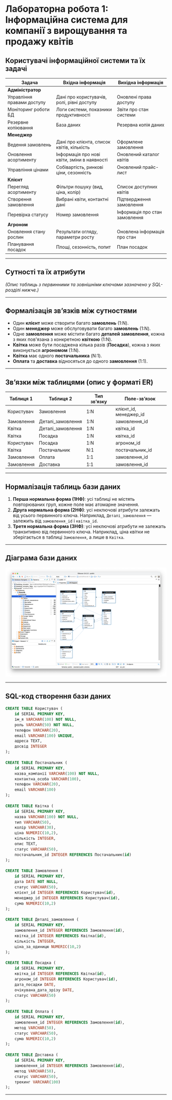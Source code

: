 # Лабораторна робота 1: Інформаційна система для компанії з вирощування та продажу квітів

## Користувачі інформаційної системи та їх задачі

| **Задача** | **Вхідна інформація** | **Вихідна інформація** |
| --- | --- | --- |
| **Адміністратор** | | |
| Управління правами доступу | Дані про користувачів, ролі, рівні доступу | Оновлені права доступу |
| Моніторинг роботи БД | Логи системи, показники продуктивності | Звіти про стан системи |
| Резервне копіювання | База даних | Резервна копія даних |
| **Менеджер** | | |
| Ведення замовлень | Дані про клієнта, список квітів, кількість | Оформлене замовлення |
| Оновлення асортименту | Інформація про нові квіти, зміни в наявності | Оновлений каталог квітів |
| Управління цінами | Собівартість, ринкові ціни, сезонність | Оновлений прайс-лист |
| **Клієнт** | | |
| Перегляд асортименту | Фільтри пошуку (вид, ціна, колір) | Список доступних квітів |
| Створення замовлення | Вибрані квіти, контактні дані | Підтвердження замовлення |
| Перевірка статусу | Номер замовлення | Інформація про стан замовлення |
| **Агроном** | | |
| Оновлення стану рослин | Результати огляду, параметри росту | Оновлена інформація про стан |
| Планування посадок | Площі, сезонність, попит | План посадок |

---

## Сутності та їх атрибути

_(Опис таблиць з первинними та зовнішніми ключами зазначено у SQL-розділі нижче.)_

---

## Формалізація зв’язків між сутностями

- Один **клієнт** може створити багато **замовлень** (1:N).
- Один **менеджер** може обслуговувати багато **замовлень** (1:N).
- Одне **замовлення** може містити багато **деталей замовлення**, кожна з яких пов'язана з конкретною **квіткою** (1:N).
- **Квітка** може бути посаджена кілька разів (**Посадка**), кожна з яких виконується **агрономом** (1:N).
- **Квітка** має одного **постачальника** (N:1).
- **Оплата** та **доставка** відносяться до одного **замовлення** (1:1).

---

## Зв’язки між таблицями (опис у форматі ER)

| Таблиця 1 | Таблиця 2 | Тип зв’язку | Поле-зв’язок |
|----------|------------|-------------|---------------|
| Користувач | Замовлення | 1:N | клієнт_id, менеджер_id |
| Замовлення | Деталі_замовлення | 1:N | замовлення_id |
| Квітка | Деталі_замовлення | 1:N | квітка_id |
| Квітка | Посадка | 1:N | квітка_id |
| Користувач | Посадка | 1:N | агроном_id |
| Квітка | Постачальник | N:1 | постачальник_id |
| Замовлення | Оплата | 1:1 | замовлення_id |
| Замовлення | Доставка | 1:1 | замовлення_id |

---

## Нормалізація таблиць бази даних

1. **Перша нормальна форма (1НФ)**: усі таблиці не містять повторюваних груп, кожне поле має атомарне значення.
2. **Друга нормальна форма (2НФ)**: усі неключові атрибути залежать від усього первинного ключа. Наприклад, `Деталі_замовлення` — залежить від `замовлення_id` і `квітка_id`.
3. **Третя нормальна форма (3НФ)**: усі неключові атрибути не залежать транзитивно від первинного ключа. Наприклад, ціна квітки не зберігається в таблиці `Замовлення`, а лише в `Квітка`.

---

## Діаграма бази даних

![Діаграма](<Screenshot 2025-04-08 at 14.36.00 ER Diagram.png>)

---

## SQL-код створення бази даних

```sql
CREATE TABLE Користувач (
    id SERIAL PRIMARY KEY,
    ім_я VARCHAR(100) NOT NULL,
    роль VARCHAR(50) NOT NULL,
    телефон VARCHAR(20),
    email VARCHAR(100) UNIQUE,
    адреса TEXT,
    досвід INTEGER
);

CREATE TABLE Постачальник (
    id SERIAL PRIMARY KEY,
    назва_компанії VARCHAR(100) NOT NULL,
    контактна_особа VARCHAR(100),
    телефон VARCHAR(20),
    email VARCHAR(100)
);

CREATE TABLE Квітка (
    id SERIAL PRIMARY KEY,
    назва VARCHAR(100) NOT NULL,
    тип VARCHAR(50),
    колір VARCHAR(30),
    ціна NUMERIC(10,2),
    кількість INTEGER,
    опис TEXT,
    статус VARCHAR(50),
    постачальник_id INTEGER REFERENCES Постачальник(id)
);

CREATE TABLE Замовлення (
    id SERIAL PRIMARY KEY,
    дата DATE NOT NULL,
    статус VARCHAR(50),
    клієнт_id INTEGER REFERENCES Користувач(id),
    менеджер_id INTEGER REFERENCES Користувач(id),
    сума NUMERIC(10,2)
);

CREATE TABLE Деталі_замовлення (
    id SERIAL PRIMARY KEY,
    замовлення_id INTEGER REFERENCES Замовлення(id),
    квітка_id INTEGER REFERENCES Квітка(id),
    кількість INTEGER,
    ціна_за_одиницю NUMERIC(10,2)
);

CREATE TABLE Посадка (
    id SERIAL PRIMARY KEY,
    квітка_id INTEGER REFERENCES Квітка(id),
    агроном_id INTEGER REFERENCES Користувач(id),
    дата_посадки DATE,
    очікувана_дата_зрізу DATE,
    статус VARCHAR(50)
);

CREATE TABLE Оплата (
    id SERIAL PRIMARY KEY,
    замовлення_id INTEGER REFERENCES Замовлення(id),
    метод VARCHAR(50),
    статус VARCHAR(50),
    сума NUMERIC(10,2)
);

CREATE TABLE Доставка (
    id SERIAL PRIMARY KEY,
    замовлення_id INTEGER REFERENCES Замовлення(id),
    метод VARCHAR(50),
    статус VARCHAR(50),
    трекинг VARCHAR(100)
);
```

---